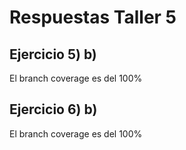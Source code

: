 # Respuestas Taller 5

## Ejercicio 5) b)

El branch coverage es del 100%

## Ejercicio 6) b)

El branch coverage es del 100%
